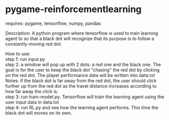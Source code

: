 # pygame-reinforcementlearning
requires: pygame, tensorflow, numpy, pandas

Description: A python program where tensorflow is used to train learning agent to so that a black dot will recognize that its purpose is to follow a constantly-moving red dot.

How to use:\
step 1: run input.py\
step 2: a window will pop up with 2 dots: a red one and the black one. The goal is for the user to keep the black dot "chasing" the red dot by clicking on the red dot. The player performance data will be written into data.txt Notes: if the black dot is far away from the red dot, the user should click further up from the red dot as the travel distance increases according to how far away the click is.\
step 3: run train-model.py. Tensorflow will train the learning agent using the user input data in data.txt\
step 4: run RL.py and see how the learning agent performs. This time the black dot will moves on its own.
